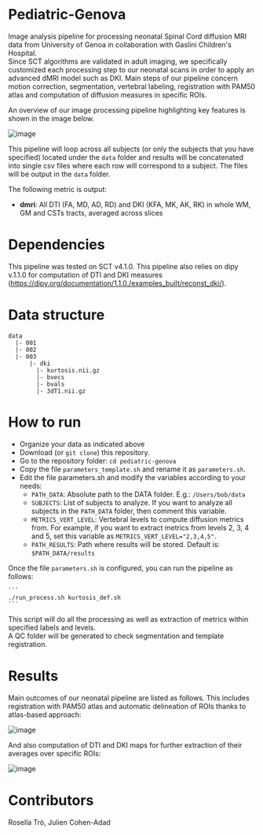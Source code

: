 # Pediatric-Genova
Image analysis pipeline for processing neonatal Spinal Cord diffusion MRI data from University of Genoa in collaboration with Gaslini Children's Hospital.  
  Since SCT algorithms are validated in adult imaging, we specifically customized each processing step to our neonatal scans in order to apply an advanced dMRI model such as DKI.
  Main steps of our pipeline concern motion correction, segmentation, vertebral labeling, registration with PAM50 atlas and computation of diffusion measures in specific ROIs.
  
  An overview of our image processing pipeline highlighting key features is shown in the image below. 
  
  ![image](https://user-images.githubusercontent.com/58302565/110315001-e4b39480-8008-11eb-96de-614e694974b4.png)

This pipeline will loop across all subjects (or only the subjects that you have specified) located under the ```data``` folder and results will be concatenated into single csv files where each row will correspond to a subject. The files will be output in the ```data``` folder.

The following metric is output:
- **dmri**: All DTI (FA, MD, AD, RD) and DKI (KFA, MK, AK, RK) in whole WM, GM and CSTs tracts, averaged across slices
# Dependencies 
This pipeline was tested on SCT v4.1.0. This pipeline also relies on dipy v.1.1.0 for computation of DTI and DKI measures (https://dipy.org/documentation/1.1.0./examples_built/reconst_dki/).
# Data structure
```
data
  |- 001
  |- 002
  |- 003
      |- dki
        |- kurtosis.nii.gz
        |- bvecs
        |- bvals
        |- 3dT1.nii.gz
```   
# How to run      
- Organize your data as indicated above
- Download (or ```git clone```) this repository.
- Go to the repository folder: ```cd pediatric-genova```
- Copy the file ```parameters_template.sh``` and rename it as ```parameters.sh```.
- Edit the file parameters.sh and modify the variables according to your needs:
    - ```PATH_DATA```: Absolute path to the DATA folder. E.g.: ```/Users/bob/data```
    - ```SUBJECTS```: List of subjects to analyze. If you want to analyze all subjects in the ```PATH_DATA``` folder, then comment this variable.
    - ```METRICS_VERT_LEVEL```: Vertebral levels to compute diffusion metrics from. For example, if you want to extract metrics from levels 2, 3, 4 and 5, set this variable as    ```METRICS_VERT_LEVEL="2,3,4,5"```.
    - ```PATH_RESULTS```: Path where results will be stored. Default is: ```$PATH_DATA/results```
    
 Once the file ```parameters.sh``` is configured, you can run the pipeline as follows:  
    
    ```  
    ./run_process.sh kurtosis_def.sh  
    ```
 This script will do all the processing as well as extraction of metrics within specified labels and levels.   
 A QC folder will be generated to check segmentation and template registration.
# Results 
Main outcomes of our neonatal pipeline are listed as follows.
This includes registration with PAM50 atlas and automatic delineation of ROIs thanks to atlas-based approach:

![image](https://user-images.githubusercontent.com/58302565/110314859-b59d2300-8008-11eb-90d1-fcd8ab4b0860.png)

And also computation of DTI and DKI maps for further extraction of their averages over specific ROIs: 

![image](https://user-images.githubusercontent.com/58302565/110314694-7bcc1c80-8008-11eb-8ffa-05c598563fa4.png)
# Contributors
Rosella Trò, Julien Cohen-Adad
